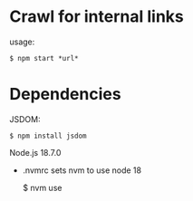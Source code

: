# Crawl for internal links

usage: 

    $ npm start *url*

# Dependencies

JSDOM:

    $ npm install jsdom

Node.js 18.7.0

- .nvmrc sets nvm to use node 18

    $ nvm use

